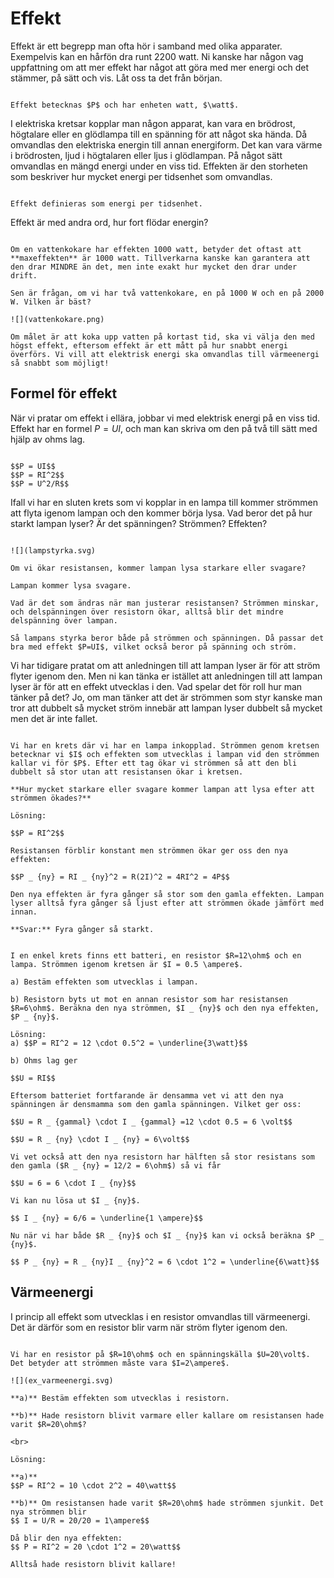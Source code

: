 # Effekt

Effekt är ett begrepp man ofta hör i samband med olika apparater. Exempelvis kan en hårfön dra runt 2200 watt. Ni kanske har någon vag uppfattning om att mer effekt har något att göra med mer energi och det stämmer, på sätt och vis. Låt oss ta det från början.

```admonish info title="Storhet och enhet"

Effekt betecknas $P$ och har enheten watt, $\watt$.

```

I elektriska kretsar kopplar man någon apparat, kan vara en brödrost, högtalare eller en glödlampa till en spänning för att något ska hända. Då omvandlas den elektriska energin till annan energiform. Det kan vara värme i brödrosten, ljud i högtalaren eller ljus i glödlampan. På något sätt omvandlas en mängd energi under en viss tid. Effekten är den storheten som beskriver hur mycket energi per tidsenhet som omvandlas. 

```admonish info title="Definition"

Effekt definieras som energi per tidsenhet. 

```

Effekt är med andra ord, hur fort flödar energin?

```admonish question title="Vad betyder det egentligen att en apparat drar en viss effekt?"

Om en vattenkokare har effekten 1000 watt, betyder det oftast att **maxeffekten** är 1000 watt. Tillverkarna kanske kan garantera att den drar MINDRE än det, men inte exakt hur mycket den drar under drift.

Sen är frågan, om vi har två vattenkokare, en på 1000 W och en på 2000 W. Vilken är bäst?

![](vattenkokare.png)

Om målet är att koka upp vatten på kortast tid, ska vi välja den med högst effekt, eftersom effekt är ett mått på hur snabbt energi överförs. Vi vill att elektrisk energi ska omvandlas till värmeenergi så snabbt som möjligt!

```

## Formel för effekt

När vi pratar om effekt i ellära, jobbar vi med elektrisk energi på en viss tid. Effekt har en formel $P=UI$, och man kan skriva om den på två till sätt med hjälp av ohms lag.

```admonish info title="Formler för effekt"

$$P = UI$$
$$P = RI^2$$
$$P = U^2/R$$

```

Ifall vi har en sluten krets som vi kopplar in en lampa till kommer strömmen att flyta igenom lampan och den kommer börja lysa. Vad beror det på hur starkt lampan lyser? Är det spänningen? Strömmen? Effekten?

```admonish example title="Lampstyrka"

![](lampstyrka.svg)

Om vi ökar resistansen, kommer lampan lysa starkare eller svagare?

Lampan kommer lysa svagare.

Vad är det som ändras när man justerar resistansen? Strömmen minskar, och delspänningen över resistorn ökar, alltså blir det mindre delspänning över lampan. 

Så lampans styrka beror både på strömmen och spänningen. Då passar det bra med effekt $P=UI$, vilket också beror på spänning och ström.

```

Vi har tidigare pratat om att anledningen till att lampan lyser är för att ström flyter igenom den. Men ni kan tänka er istället att anledningen till att lampan lyser är för att en effekt utvecklas i den. Vad spelar det för roll hur man tänker på det? Jo, om man tänker att det är strömmen som styr kanske man tror att dubbelt så mycket ström innebär att lampan lyser dubbelt så mycket men det är inte fallet. 

```admonish example title="något"

Vi har en krets där vi har en lampa inkopplad. Strömmen genom kretsen betecknar vi $I$ och effekten som utvecklas i lampan vid den strömmen kallar vi för $P$. Efter ett tag ökar vi strömmen så att den bli dubbelt så stor utan att resistansen ökar i kretsen.

**Hur mycket starkare eller svagare kommer lampan att lysa efter att strömmen ökades?**

Lösning:

$$P = RI^2$$

Resistansen förblir konstant men strömmen ökar ger oss den nya effekten:

$$P _ {ny} = RI _ {ny}^2 = R(2I)^2 = 4RI^2 = 4P$$

Den nya effekten är fyra gånger så stor som den gamla effekten. Lampan lyser alltså fyra gånger så ljust efter att strömmen ökade jämfört med innan. 

**Svar:** Fyra gånger så starkt.

```

```admonish example title="inget dåligt exempel men den ska inte vara här!"

I en enkel krets finns ett batteri, en resistor $R=12\ohm$ och en lampa. Strömmen igenom kretsen är $I = 0.5 \ampere$. 

a) Bestäm effekten som utvecklas i lampan. 

b) Resistorn byts ut mot en annan resistor som har resistansen $R=6\ohm$. Beräkna den nya strömmen, $I _ {ny}$ och den nya effekten, $P _ {ny}$.

Lösning:  
a) $$P = RI^2 = 12 \cdot 0.5^2 = \underline{3\watt}$$
 
b) Ohms lag ger 

$$U = RI$$

Eftersom batteriet fortfarande är densamma vet vi att den nya spänningen är densmamma som den gamla spänningen. Vilket ger oss:

$$U = R _ {gammal} \cdot I _ {gammal} =12 \cdot 0.5 = 6 \volt$$

$$U = R _ {ny} \cdot I _ {ny} = 6\volt$$

Vi vet också att den nya resistorn har hälften så stor resistans som den gamla ($R _ {ny} = 12/2 = 6\ohm$) så vi får

$$U = 6 = 6 \cdot I _ {ny}$$

Vi kan nu lösa ut $I _ {ny}$.

$$ I _ {ny} = 6/6 = \underline{1 \ampere}$$

Nu när vi har både $R _ {ny}$ och $I _ {ny}$ kan vi också beräkna $P _ {ny}$.

$$ P _ {ny} = R _ {ny}I _ {ny}^2 = 6 \cdot 1^2 = \underline{6\watt}$$
```

<!-- todo Nämn något om värme -->
## Värmeenergi

I princip all effekt som utvecklas i en resistor omvandlas till värmeenergi. Det är
därför som en resistor blir varm när ström flyter igenom den. 

```admonish example title="Värmeenergi"

Vi har en resistor på $R=10\ohm$ och en spänningskälla $U=20\volt$. Det betyder att strömmen måste vara $I=2\ampere$.

![](ex_varmeenergi.svg)

**a)** Bestäm effekten som utvecklas i resistorn. 

**b)** Hade resistorn blivit varmare eller kallare om resistansen hade varit $R=20\ohm$?

<br>

Lösning:

**a)**
$$P = RI^2 = 10 \cdot 2^2 = 40\watt$$

**b)** Om resistansen hade varit $R=20\ohm$ hade strömmen sjunkit. Det nya strömmen blir
$$ I = U/R = 20/20 = 1\ampere$$

Då blir den nya effekten:
$$ P = RI^2 = 20 \cdot 1^2 = 20\watt$$

Alltså hade resistorn blivit kallare!

```
